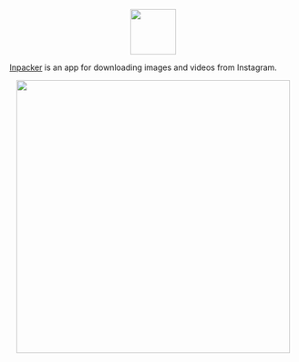 <p align="center">
  <img src="../master/grbg/logo2.png" height="80" />
</p>

[Inpacker](https://inpacker.herokuapp.com) is an app for downloading images and videos from Instagram.

<p align="center">
  <img src="../master/grbg/inpacker_preview_2.gif" height="480" />
</p>
